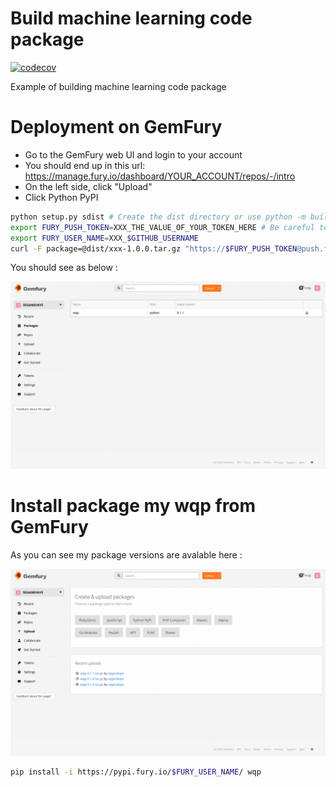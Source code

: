 # Build machine learning code package

[![codecov](https://codecov.io/gh/segandiaye/Python_Best_Practices/branch/main/graph/badge.svg)](https://codecov.io/gh/segandiaye/Productionizing-Machine-Learning-Code)

Example of building machine learning code package

# Deployment on GemFury


- Go to the GemFury web UI and login to your account
- You should end up in this url: https://manage.fury.io/dashboard/YOUR_ACCOUNT/repos/-/intro
- On the left side, click "Upload"
- Click Python PyPI

```bash
python setup.py sdist # Create the dist directory or use python -m build
export FURY_PUSH_TOKEN=XXX_THE_VALUE_OF_YOUR_TOKEN_HERE # Be careful to not commit to git any token!!
export FURY_USER_NAME=XXX_$GITHUB_USERNAME
curl -F package=@dist/xxx-1.0.0.tar.gz "https://$FURY_PUSH_TOKEN@push.fury.io/$FURY_USER_NAME/"
```

You should see as below :

![wqp2](imgs/wqp2.png)

# Install package my wqp from GemFury

As you can see my package versions are avalable here :

![wqp](imgs/wqp.png)

```bash
pip install -i https://pypi.fury.io/$FURY_USER_NAME/ wqp
```